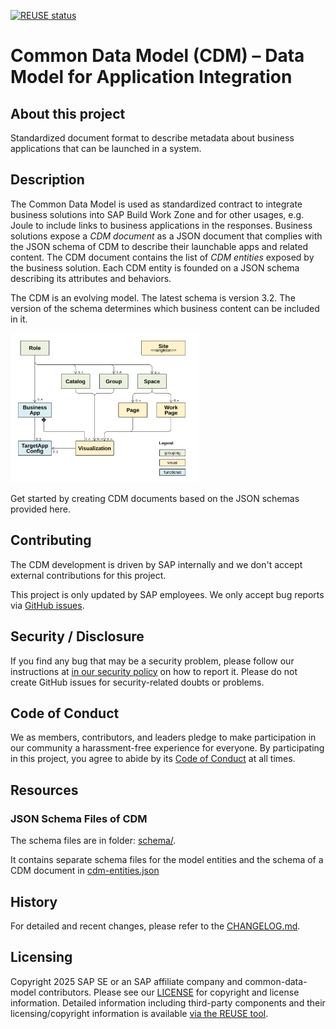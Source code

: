 [![REUSE status](https://api.reuse.software/badge/github.com/SAP/common-data-model)](https://api.reuse.software/info/github.com/SAP/common-data-model)

# Common Data Model (CDM) &ndash; Data Model for Application Integration

## About this project

Standardized document format to describe metadata about business applications that can be launched in a system.

## Description

The Common Data Model is used as standardized contract to integrate business solutions into SAP Build Work Zone and for other usages,
e.g. Joule to include links to business applications in the responses. Business solutions expose a _CDM document_ as a JSON document that complies with the JSON schema of CDM to describe their launchable apps and related content. The CDM document contains the list of _CDM entities_ exposed by the business solution. Each CDM entity is founded on a JSON schema describing its attributes and behaviors.

The CDM is an evolving model. The latest schema is version 3.2. The version of the schema determines which business content can be included in it.

<!-- markdownlint-disable MD033 -->
<img src="./static/cdm-entity-model.svg" width="60%" height="60%" alt="CDM - Entity Model"></img>

Get started by creating CDM documents based on the JSON schemas provided here.

## Contributing

The CDM development is driven by SAP internally and we don't accept external contributions for this project.

This project is only updated by SAP employees. We only accept bug reports via [GitHub issues](https://github.com/SAP/common-data-model/issues).

## Security / Disclosure

If you find any bug that may be a security problem, please follow our instructions at [in our security policy](https://github.com/SAP/common-data-model/security/policy) on how to report it. Please do not create GitHub issues for security-related doubts or problems.

## Code of Conduct

We as members, contributors, and leaders pledge to make participation in our community a harassment-free experience for everyone. By participating in this project, you agree to abide by its [Code of Conduct](https://github.com/SAP/.github/blob/main/CODE_OF_CONDUCT.md) at all times.

## Resources

### JSON Schema Files of CDM

The schema files are in folder: [schema/](./schema/).

It contains separate schema files for the model entities and the schema of a CDM document in [cdm-entities.json](./schema/cdm-entities.json)


## History

For detailed and recent changes, please refer to the [CHANGELOG.md](CHANGELOG.md).

## Licensing

Copyright 2025 SAP SE or an SAP affiliate company and common-data-model contributors. Please see our [LICENSE](LICENSE) for copyright and license information. Detailed information including third-party components and their licensing/copyright information is available [via the REUSE tool](https://api.reuse.software/info/github.com/SAP/common-data-model).
